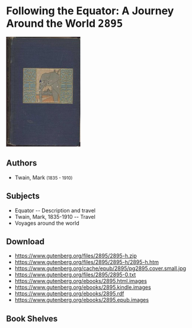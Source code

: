 # Following the Equator: A Journey Around the World <kbd>2895</kbd>

![](./cover.medium.jpg "")

## Authors


 - Twain, Mark <small>(1835 - 1910)</small>

## Subjects


 - Equator -- Description and travel
 - Twain, Mark, 1835-1910 -- Travel
 - Voyages around the world

## Download


 - https://www.gutenberg.org/files/2895/2895-h.zip
 - https://www.gutenberg.org/files/2895/2895-h/2895-h.htm
 - https://www.gutenberg.org/cache/epub/2895/pg2895.cover.small.jpg
 - https://www.gutenberg.org/files/2895/2895-0.txt
 - https://www.gutenberg.org/ebooks/2895.html.images
 - https://www.gutenberg.org/ebooks/2895.kindle.images
 - https://www.gutenberg.org/ebooks/2895.rdf
 - https://www.gutenberg.org/ebooks/2895.epub.images

## Book Shelves


